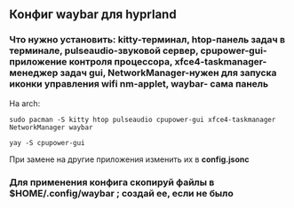## Конфиг waybar для hyprland

### Что нужно установить: kitty-терминал, htop-панель задач в терминале, pulseaudio-звуковой сервер, cpupower-gui- приложение контроля процессора, xfce4-taskmanager-менеджер задач gui, NetworkManager-нужен для запуска иконки управления wifi nm-applet, waybar- сама панель

На arch: 
```
sudo pacman -S kitty htop pulseaudio cpupower-gui xfce4-taskmanager NetworkManager waybar
```
```
yay -S cpupower-gui
```

При замене на другие приложения изменить их в **config.jsonc**

### Для применения конфига скопируй файлы в $HOME/.config/waybar ; создай ее, если не было